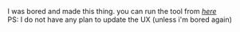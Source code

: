 I was bored and made this thing.
you can run the tool from [*here*](https://24phyr.github.io/bup-id-card-photo/index.html)  
PS: I do not have any plan to update the UX (unless i'm bored again)
